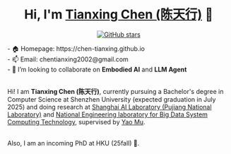 <h1 align="center">Hi, I'm <a href="https://chen-tianxing.github.io/">Tianxing Chen (陈天行)</a> 👋 </h1>
<p align="center">
  <a href="https://github.com/chen-tianxing">
    <img src="https://img.shields.io/github/stars/chen-tianxing?style=social" alt="GitHub stars">
  </a>
</p>
- 🏠 Homepage: https://chen-tianxing.github.io<br>
- 📫 Email: chentianxing2002@gmail.com<br>
- 🤝 I’m looking to collaborate on <strong>Embodied AI</strong> and <strong>LLM Agent</strong><br><br>

Hi! I am <strong>Tianxing Chen (陈天行)</strong>, currently pursuing a Bachelor's degree in Computer Science at Shenzhen University (expected graduation in July 2025) and doing research at <a href="https://www.shlab.org.cn/"> Shanghai AI Laboratory (Pujiang National Laboratory)</a> and <a href="https://bdsc.szu.edu.cn/home">National Engineering laboratory for Big Data System Computing Technology</a>, supervised by <a href="https://yaomarkmu.github.io/">Yao Mu</a>. <br><br>

Also, I am an incoming PhD at HKU (25fall) 🌹. 




